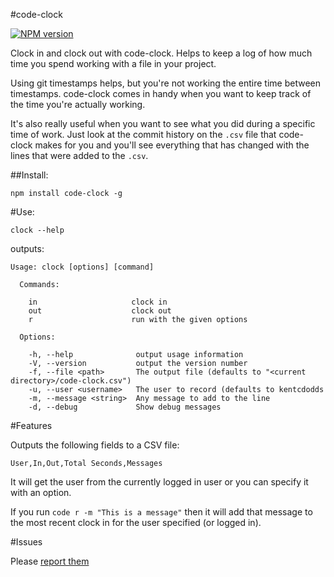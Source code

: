 #code-clock

[![NPM version](https://badge.fury.io/js/code-clock.png)](http://badge.fury.io/js/code-clock)

Clock in and clock out with code-clock. Helps to keep a log of how much time you spend working with a file in your project.

Using git timestamps helps, but you're not working the entire time between timestamps.
code-clock comes in handy when you want to keep track of the time you're actually working.

It's also really useful when you want to see what you did during a specific time of work.
Just look at the commit history on the `.csv` file that code-clock makes for you and you'll
see everything that has changed with the lines that were added to the `.csv`.

##Install:

`npm install code-clock -g`

#Use:

`clock --help`

outputs:

```
Usage: clock [options] [command]

  Commands:

    in                     clock in
    out                    clock out
    r                      run with the given options

  Options:

    -h, --help              output usage information
    -V, --version           output the version number
    -f, --file <path>       The output file (defaults to "<current directory>/code-clock.csv")
    -u, --user <username>   The user to record (defaults to kentcdodds
    -m, --message <string>  Any message to add to the line
    -d, --debug             Show debug messages
```

#Features

Outputs the following fields to a CSV file:

```
User,In,Out,Total Seconds,Messages
```

It will get the user from the currently logged in user or you can specify it with an option.

If you run `code r -m "This is a message"` then it will add that message to the most recent
clock in for the user specified (or logged in).

#Issues

Please [report them](http://github.com/kentcdodds/code-clock/issues)
